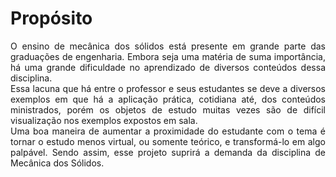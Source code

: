 # Propósito

<div style="text-align: justify">
O ensino de mecânica dos sólidos está presente em grande parte das graduações de engenharia. Embora seja uma matéria de suma importância, há uma grande dificuldade no aprendizado de diversos conteúdos dessa disciplina. 
</div>

<div style="text-align: justify">
Essa lacuna que há entre o professor e seus estudantes se deve a diversos exemplos em que há a aplicação prática, cotidiana até, dos conteúdos ministrados, porém os objetos de estudo muitas vezes são de difícil visualização nos exemplos expostos em sala. 
</div>

<div style="text-align: justify">
Uma boa maneira de aumentar a proximidade do estudante com o tema é tornar o estudo menos virtual, ou somente teórico, e transformá-lo em algo palpável. Sendo assim, esse projeto suprirá a demanda da disciplina de Mecânica dos Sólidos.
</div>